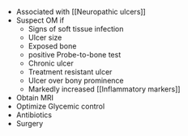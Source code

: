 - Associated with [[Neuropathic ulcers]]
- Suspect OM if
	- Signs of soft tissue infection
	- Ulcer size
	- Exposed bone
	- positive Probe-to-bone test
	- Chronic ulcer
	- Treatment resistant ulcer
	- Ulcer over bony prominence
	- Markedly increased [[Inflammatory markers]]
- Obtain MRI
- Optimize Glycemic control
- Antibiotics
- Surgery
